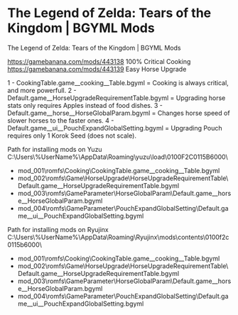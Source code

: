 # The Legend of Zelda: Tears of the Kingdom | BGYML Mods
The Legend of Zelda: Tears of the Kingdom | BGYML Mods

https://gamebanana.com/mods/443138 100% Critical Cooking
https://gamebanana.com/mods/443139 Easy Horse Upgrade


1 - CookingTable.game__cooking__Table.bgyml = Cooking is always critical, and more powerfull.
2 - Default.game__HorseUpgradeRequirementTable.bgyml = Upgrading horse stats only requires Apples instead of food dishes.
3 - Default.game__horse__HorseGlobalParam.bgyml = Changes horse speed of slower horses to the faster ones.
4 - Default.game__ui__PouchExpandGlobalSetting.bgyml = Upgrading Pouch requires only 1 Korok Seed (does not scale).

Path for installing mods on Yuzu
C:\Users\\%UserName%\AppData\Roaming\yuzu\load\0100F2C0115B6000\
-  mod_001\romfs\Cooking\CookingTable.game__cooking__Table.bgyml
-  mod_002\romfs\Game\HorseUpgrade\HorseUpgradeRequirementTable\Default.game__HorseUpgradeRequirementTable.bgyml
-  mod_003\romfs\GameParameter\HorseGlobalParam\Default.game__horse__HorseGlobalParam.bgyml
-  mod_004\romfs\GameParameter\PouchExpandGlobalSetting\Default.game__ui__PouchExpandGlobalSetting.bgyml

Path for installing mods on Ryujinx
C:\Users\\%UserName%\AppData\Roaming\Ryujinx\mods\contents\0100f2c0115b6000\
-  mod_001\romfs\Cooking\CookingTable.game__cooking__Table.bgyml
-  mod_002\romfs\Game\HorseUpgrade\HorseUpgradeRequirementTable\Default.game__HorseUpgradeRequirementTable.bgyml
-  mod_003\romfs\GameParameter\HorseGlobalParam\Default.game__horse__HorseGlobalParam.bgyml
-  mod_004\romfs\GameParameter\PouchExpandGlobalSetting\Default.game__ui__PouchExpandGlobalSetting.bgyml
